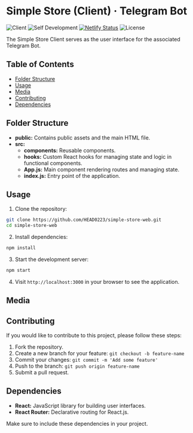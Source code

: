 # Simple Store (**Client**) · Telegram Bot

![Client](https://img.shields.io/badge/Client-Simple_Store-brightgreen)
![Self Development](https://img.shields.io/badge/Project-Self_Development-red)
[![Netlify Status](https://api.netlify.com/api/v1/badges/4bb6e7c2-02bf-486b-93aa-38c76608cace/deploy-status)](https://app.netlify.com/sites/simple-store-web-app/deploys)
![License](https://img.shields.io/badge/License-MIT-yellow)

The Simple Store Client serves as the user interface for the associated Telegram Bot.

## Table of Contents

-  [Folder Structure](#folder-structure)
-  [Usage](#usage)
-  [Media](#media)
-  [Contributing](#contributing)
-  [Dependencies](#dependencies)

## Folder Structure

-  **public:** Contains public assets and the main HTML file.
-  **src:**
   -  **components:** Reusable components.
   -  **hooks:** Custom React hooks for managing state and logic in functional components.
   -  **App.js:** Main component rendering routes and managing state.
   -  **index.js:** Entry point of the application.

## Usage

1. Clone the repository:

```bash
git clone https://github.com/HEAD0223/simple-store-web.git
cd simple-store-web
```

2. Install dependencies:

```bash
npm install
```

3. Start the development server:

```bash
npm start
```

4. Visit `http://localhost:3000` in your browser to see the application.

## Media

## Contributing

If you would like to contribute to this project, please follow these steps:

1. Fork the repository.
2. Create a new branch for your feature: `git checkout -b feature-name`
3. Commit your changes: `git commit -m 'Add some feature'`
4. Push to the branch: `git push origin feature-name`
5. Submit a pull request.

## Dependencies

-  **React:** JavaScript library for building user interfaces.
-  **React Router:** Declarative routing for React.js.

Make sure to include these dependencies in your project.
